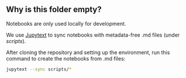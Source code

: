 ## Why is this folder empty?

Notebooks are only used locally for development.

We use [Jupytext](https://jupytext.readthedocs.io/en/latest/) to sync notebooks with metadata-free .md files (under *scripts*).

After cloning the repository and setting up the environment, run this command to create the notebooks from .md files:
```bash
jupytext --sync scripts/*
```
